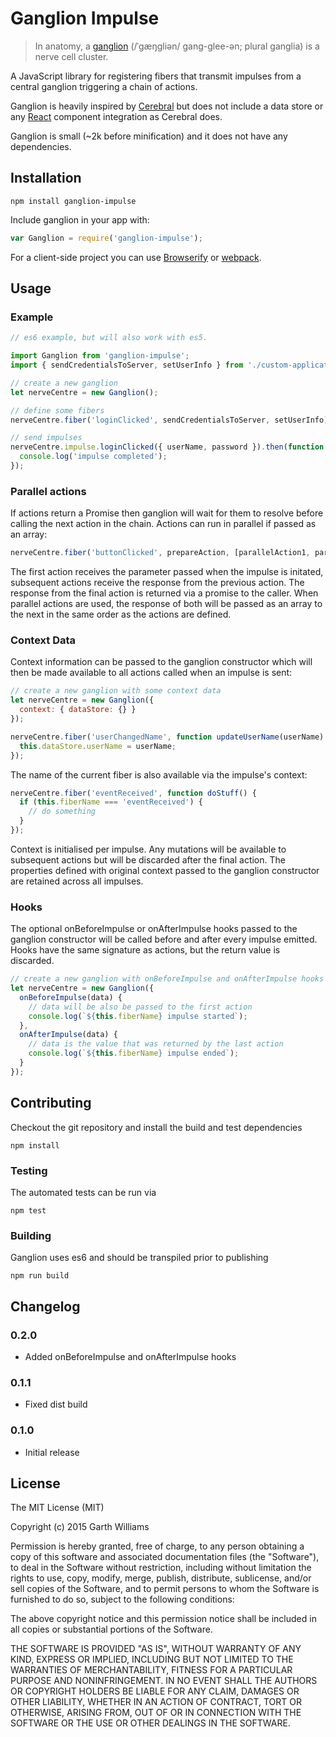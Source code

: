Ganglion Impulse
================

> In anatomy, a [ganglion](https://en.wikipedia.org/wiki/Ganglion) (/ˈɡæŋɡliən/
> gang-glee-ən; plural ganglia) is a nerve cell cluster.

A JavaScript library for registering fibers that transmit impulses from a central ganglion
triggering a chain of actions.

Ganglion is heavily inspired by [Cerebral](https://github.com/christianalfoni/cerebral)
but does not include a data store or any [React](http://facebook.github.io/react/) component
integration as Cerebral does.

Ganglion is small (~2k before minification) and it does not have any dependencies.

Installation
------------

```
npm install ganglion-impulse
```

Include ganglion in your app with:

```JavaScript
var Ganglion = require('ganglion-impulse');
```

For a client-side project you can use [Browserify](http://browserify.org/) or
[webpack](http://webpack.github.io/).

Usage
-----

### Example

```JavaScript
// es6 example, but will also work with es5.

import Ganglion from 'ganglion-impulse';
import { sendCredentialsToServer, setUserInfo } from './custom-application-actions';

// create a new ganglion
let nerveCentre = new Ganglion();

// define some fibers
nerveCentre.fiber('loginClicked', sendCredentialsToServer, setUserInfo);

// send impulses
nerveCentre.impulse.loginClicked({ userName, password }).then(function () {
  console.log('impulse completed');
});
```

### Parallel actions

If actions return a Promise then ganglion will wait for them to resolve before calling the
next action in the chain. Actions can run in parallel if passed as an array:

```JavaScript
nerveCentre.fiber('buttonClicked', prepareAction, [parallelAction1, parallelAction2], finalAction);
```

The first action receives the parameter passed when the impulse is initated, subsequent
actions receive the response from the previous action. The response from the final action is
returned via a promise to the caller. When parallel actions are used, the response of both
will be passed as an array to the next in the same order as the actions are defined.

### Context Data

Context information can be passed to the ganglion constructor which will then be made available
to all actions called when an impulse is sent:

```JavaScript
// create a new ganglion with some context data
let nerveCentre = new Ganglion({
  context: { dataStore: {} }
});

nerveCentre.fiber('userChangedName', function updateUserName(userName) {
  this.dataStore.userName = userName;
});
```

The name of the current fiber is also available via the impulse's context:

```JavaScript
nerveCentre.fiber('eventReceived', function doStuff() {
  if (this.fiberName === 'eventReceived') {
    // do something
  }
});
```

Context is initialised per impulse. Any mutations will be available to subsequent actions but
will be discarded after the final action. The properties defined with original context passed
to the ganglion constructor are retained across all impulses.

### Hooks

The optional onBeforeImpulse or onAfterImpulse hooks passed to the ganglion constructor will
be called before and after every impulse emitted. Hooks have the same signature as actions, but
the return value is discarded.

```JavaScript
// create a new ganglion with onBeforeImpulse and onAfterImpulse hooks
let nerveCentre = new Ganglion({
  onBeforeImpulse(data) {
    // data will be also be passed to the first action
    console.log(`${this.fiberName} impulse started`);
  },
  onAfterImpulse(data) {
    // data is the value that was returned by the last action
    console.log(`${this.fiberName} impulse ended`);
  }
});
```

Contributing
------------

Checkout the git repository and install the build and test dependencies

```
npm install
```

### Testing

The automated tests can be run via

```
npm test
```

### Building

Ganglion uses es6 and should be transpiled prior to publishing

```
npm run build
```

Changelog
---------

### 0.2.0

* Added onBeforeImpulse and onAfterImpulse hooks

### 0.1.1

* Fixed dist build

### 0.1.0

* Initial release

License
-------

The MIT License (MIT)

Copyright (c) 2015 Garth Williams

Permission is hereby granted, free of charge, to any person obtaining a copy
of this software and associated documentation files (the "Software"), to deal
in the Software without restriction, including without limitation the rights
to use, copy, modify, merge, publish, distribute, sublicense, and/or sell
copies of the Software, and to permit persons to whom the Software is
furnished to do so, subject to the following conditions:

The above copyright notice and this permission notice shall be included in
all copies or substantial portions of the Software.

THE SOFTWARE IS PROVIDED "AS IS", WITHOUT WARRANTY OF ANY KIND, EXPRESS OR
IMPLIED, INCLUDING BUT NOT LIMITED TO THE WARRANTIES OF MERCHANTABILITY,
FITNESS FOR A PARTICULAR PURPOSE AND NONINFRINGEMENT. IN NO EVENT SHALL THE
AUTHORS OR COPYRIGHT HOLDERS BE LIABLE FOR ANY CLAIM, DAMAGES OR OTHER
LIABILITY, WHETHER IN AN ACTION OF CONTRACT, TORT OR OTHERWISE, ARISING FROM,
OUT OF OR IN CONNECTION WITH THE SOFTWARE OR THE USE OR OTHER DEALINGS IN
THE SOFTWARE.
